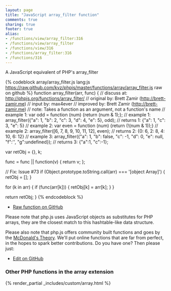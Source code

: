 ```yaml
---
layout: page
title: "JavaScript array_filter function"
comments: true
sharing: true
footer: true
alias:
- /functions/view/array_filter:316
- /functions/view/array_filter
- /functions/view/316
- /functions/array_filter:316
- /functions/316
---
```

<!-- Generated by Rakefile:build -->
A JavaScript equivalent of PHP's array_filter

{% codeblock array/array_filter.js lang:js https://raw.github.com/kvz/phpjs/master/functions/array/array_filter.js raw on github %}
function array_filter(arr, func) {
  //  discuss at: http://phpjs.org/functions/array_filter/
  // original by: Brett Zamir (http://brett-zamir.me)
  //    input by: max4ever
  // improved by: Brett Zamir (http://brett-zamir.me)
  //        note: Takes a function as an argument, not a function's name
  //   example 1: var odd = function (num) {return (num & 1);};
  //   example 1: array_filter({"a": 1, "b": 2, "c": 3, "d": 4, "e": 5}, odd);
  //   returns 1: {"a": 1, "c": 3, "e": 5}
  //   example 2: var even = function (num) {return (!(num & 1));}
  //   example 2: array_filter([6, 7, 8, 9, 10, 11, 12], even);
  //   returns 2: {0: 6, 2: 8, 4: 10, 6: 12}
  //   example 3: array_filter({"a": 1, "b": false, "c": -1, "d": 0, "e": null, "f":'', "g":undefined});
  //   returns 3: {"a":1, "c":-1};

  var retObj = {},
    k;

  func = func || function(v) {
    return v;
  };

  // Fix: Issue #73
  if (Object.prototype.toString.call(arr) === '[object Array]') {
    retObj = [];
  }

  for (k in arr) {
    if (func(arr[k])) {
      retObj[k] = arr[k];
    }
  }

  return retObj;
}
{% endcodeblock %}

 - [Raw function on GitHub](https://github.com/kvz/phpjs/blob/master/functions/array/array_filter.js)

Please note that php.js uses JavaScript objects as substitutes for PHP arrays, they are 
the closest match to this hashtable-like data structure. 

Please also note that php.js offers community built functions and goes by the 
[McDonald's Theory](https://medium.com/what-i-learned-building/9216e1c9da7d). We'll put online 
functions that are far from perfect, in the hopes to spark better contributions. 
Do you have one? Then please just: 

 - [Edit on GitHub](https://github.com/kvz/phpjs/edit/master/functions/array/array_filter.js)


### Other PHP functions in the array extension
{% render_partial _includes/custom/array.html %}
